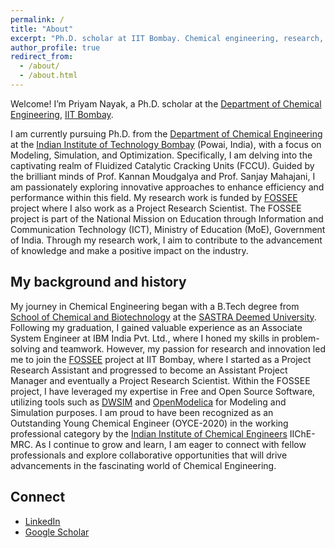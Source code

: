 ```yaml
---
permalink: /
title: "About"
excerpt: "Ph.D. scholar at IIT Bombay. Chemical engineering, research, and innovation."
author_profile: true
redirect_from: 
  - /about/
  - /about.html
---
```


Welcome! I’m Priyam Nayak, a Ph.D. scholar at the [Department of Chemical Engineering](https://www.che.iitb.ac.in/), [IIT Bombay](http://www.iitb.ac.in/).

I am currently pursuing Ph.D. from the [Department of Chemical Engineering](https://www.che.iitb.ac.in/) at the [Indian Institute of Technology Bombay](http://www.iitb.ac.in/) (Powai, India), with a focus on Modeling, Simulation, and Optimization. Specifically, I am delving into the captivating realm of Fluidized Catalytic Cracking Units (FCCU). Guided by the brilliant minds of Prof. Kannan Moudgalya and Prof. Sanjay Mahajani, I am passionately exploring innovative approaches to enhance efficiency and performance within this field. My research work is funded by [FOSSEE](https://fossee.in) project where I also work as a Project Research Scientist. The FOSSEE project is part of the National Mission on Education through Information and Communication Technology (ICT), Ministry of Education (MoE), Government of India. Through my research work, I aim to contribute to the advancement of knowledge and make a positive impact on the industry.
<!---
I recieved my B.Tech in Chemical Engineering from [School of Chemical and Biotechnology](https://scbt.sastra.edu/) at the [SASTRA Deemed University](https://www.sastra.edu/). I have completed my higher secondary education from Vignan Vidyalayam Junior College, Visakhapatnam(A.P) and schooling from D.A.V. Public School, Pandaveswar(W.B). After completing my B.Tech from SASTRA Deemed University, I joined IBM India Pvt. Ltd. as a Associate System Engineer. After working there for about 13 months, I joined the [FOSSEE](https://fossee.in) project under the guidance of Prof. Kannan Moudgalya. At FOSSEE, I was first a Project Research Assistant, then Assistant Project Manager and then became a Project Manager. My research work has been in the area of Modeling and Simulation using Free and Open Source Softwares like [DWSIM](https://dwsim.fossee.in) and [OpenModelica](https://om.fossee.in). For my research work, I got awarded as Outstanding Young Chemical Engineer(OYCE-2020) in the working professional category by [Indian Institute of Chemical Engineers](http://iichemrc.org/) IIChE-MRC.
-->

## My background and history
My journey in Chemical Engineering began with a B.Tech degree from [School of Chemical and Biotechnology](https://scbt.sastra.edu/) at the [SASTRA Deemed University](https://www.sastra.edu/). Following my graduation, I gained valuable experience as an Associate System Engineer at IBM India Pvt. Ltd., where I honed my skills in problem-solving and teamwork. However, my passion for research and innovation led me to join the [FOSSEE](https://fossee.in) project at IIT Bombay, where I started as a Project Research Assistant and progressed to become an Assistant Project Manager and eventually a Project Research Scientist. Within the FOSSEE project, I have leveraged my expertise in Free and Open Source Software, utilizing tools such as [DWSIM](https://dwsim.fossee.in) and [OpenModelica](https://om.fossee.in) for Modeling and Simulation purposes. I am proud to have been recognized as an Outstanding Young Chemical Engineer (OYCE-2020) in the working professional category by the [Indian Institute of Chemical Engineers](http://iichemrc.org/) IIChE-MRC. As I continue to grow and learn, I am eager to connect with fellow professionals and explore collaborative opportunities that will drive advancements in the fascinating world of Chemical Engineering.

## Connect
- [LinkedIn](https://www.linkedin.com/in/pr1yam)
- [Google Scholar](https://scholar.google.co.in/citations?user=F2lEtUcAAAAJ&hl=en)